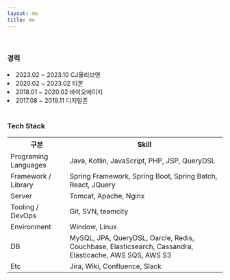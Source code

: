 ```yaml
---
layout: me
title: me
---
```


<br>

<h3>경력</h3>
<ui>
    <li>2023.02 ~ 2023.10 CJ올리브영</li>
    <li>2020.02 ~ 2023.02 티몬</li>
    <li>2018.01 ~ 2020.02 바이오에이지</li>
    <li>2017.08 ~ 2019.11 디지털존</li>
</ui>

<br>

<h3>Tech Stack</h3>
<table>
  <tr>
    <th>구분</th>
    <th>Skill</th>
  </tr>
  <tr>
    <td>Programing Languages</td>
    <td>Java, Kotlin, JavaScript, PHP, JSP, QueryDSL</td>
  </tr>
  <tr>
    <td>Framework / Library</td>
    <td>Spring Framework, Spring Boot, Spring Batch, React, JQuery</td>
  </tr>
  <tr>
    <td>Server</td>
    <td>Tomcat, Apache, Nginx</td>
  </tr>
  <tr>
    <td>Tooling / DevOps</td>
    <td>Git, SVN, teamcity</td>
  </tr>
  <tr>
    <td>Environment</td>
    <td>Window, Linux</td>
  </tr>
  <tr>
    <td>DB</td>
    <td>MySQL, JPA, QueryDSL, Oarcle, Redis, Couchbase, Elasticsearch, Cassandra, Elasticache, AWS SQS, AWS S3</td>
  </tr>
  <tr>
    <td>Etc</td>
    <td>Jira, Wiki, Confluence, Slack</td>
  </tr>
</table>